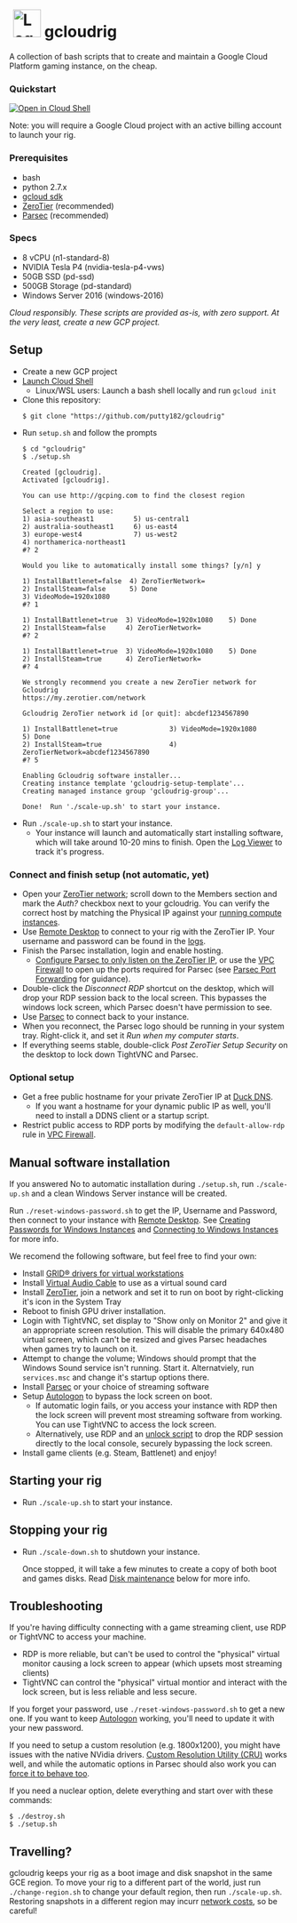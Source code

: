 # &nbsp;<img alt="Logo" src="https://cdn.pixabay.com/photo/2016/10/30/23/05/controller-1784573_1280.png" width="50" height="50" />&nbsp;gcloudrig 


A collection of bash scripts that to create and maintain a Google Cloud Platform gaming instance, on the cheap.

### Quickstart

[![Open in Cloud Shell](https://gstatic.com/cloudssh/images/open-btn.svg)](https://console.cloud.google.com/compute/instances?cloudshell_git_repo=https://github.com/putty182/gcloudrig&cloudshell_print=QUICKSTART.md)

Note: you will require a Google Cloud project with an active billing account to launch your rig.


### Prerequisites
-  bash
-  python 2.7.x
-  [gcloud sdk](https://cloud.google.com/sdk/install)
-  [ZeroTier](https://zerotier.com/) (recommended)
-  [Parsec](https://parsecgaming.com/) (recommended)

### Specs
-  8 vCPU (n1-standard-8)
-  NVIDIA Tesla P4 (nvidia-tesla-p4-vws)
-  50GB SSD (pd-ssd)
-  500GB Storage (pd-standard)
-  Windows Server 2016 (windows-2016)

*Cloud responsibly. These scripts are provided as-is, with zero support. At the very least, create a new GCP project.*

## Setup
-  Create a new GCP project
-  [Launch Cloud Shell](https://cloud.google.com/shell/docs/starting-cloud-shell)
   - Linux/WSL users: Launch a bash shell locally and run `gcloud init`
-  Clone this repository:
   ````
   $ git clone "https://github.com/putty182/gcloudrig"
   ````
-  Run `setup.sh` and follow the prompts
   ````
   $ cd "gcloudrig"
   $ ./setup.sh
   
   Created [gcloudrig].
   Activated [gcloudrig].

   You can use http://gcping.com to find the closest region
   
   Select a region to use:
   1) asia-southeast1          5) us-central1
   2) australia-southeast1     6) us-east4
   3) europe-west4             7) us-west2
   4) northamerica-northeast1
   #? 2
   
   Would you like to automatically install some things? [y/n] y

   1) InstallBattlenet=false  4) ZeroTierNetwork=
   2) InstallSteam=false      5) Done
   3) VideoMode=1920x1080
   #? 1

   1) InstallBattlenet=true  3) VideoMode=1920x1080    5) Done
   2) InstallSteam=false     4) ZeroTierNetwork=
   #? 2

   1) InstallBattlenet=true  3) VideoMode=1920x1080    5) Done
   2) InstallSteam=true      4) ZeroTierNetwork=
   #? 4

   We strongly recommend you create a new ZeroTier network for Gcloudrig
   https://my.zerotier.com/network

   Gcloudrig ZeroTier network id [or quit]: abcdef1234567890

   1) InstallBattlenet=true             3) VideoMode=1920x1080               5) Done
   2) InstallSteam=true                 4) ZeroTierNetwork=abcdef1234567890
   #? 5
   
   Enabling Gcloudrig software installer...
   Creating instance template 'gcloudrig-setup-template'...
   Creating managed instance group 'gcloudrig-group'...
   
   Done!  Run './scale-up.sh' to start your instance.

   ````
- Run `./scale-up.sh` to start your instance.
   - Your instance will launch and automatically start installing software, which will take around 10-20 mins to finish.  Open the [Log Viewer](https://console.cloud.google.com/logs/viewer?resource=global&minLogLevel=200) to track it's progress.

### Connect and finish setup (not automatic, yet)
-  Open your [ZeroTier network](https://my.zerotier.com/network); scroll down to the Members section and mark the *Auth?* checkbox next to your gcloudrig.  You can verify the correct host by matching the Physical IP against your [running compute instances](https://console.cloud.google.com/compute/instances).
-  Use [Remote Desktop](https://www.microsoft.com/p/microsoft-remote-desktop/9wzdncrfj3ps) to connect to your rig with the ZeroTier IP.  Your username and password can be found in the [logs](https://console.cloud.google.com/logs/viewer?resource=global&minLogLevel=200).
-  Finish the Parsec installation, login and enable hosting.
   - [Configure Parsec to only listen on the ZeroTier IP](https://support.parsecgaming.com/hc/en-us/articles/115002766652-Setting-Up-A-VPN-To-Play-Games-On-A-Virtual-Local-Network), or use the [VPC Firewall](https://cloud.google.com/vpc/docs/using-firewalls) to open up the ports required for Parsec (see [Parsec Port Forwarding](https://support.parsecgaming.com/hc/en-us/articles/115002770371-Setting-Up-Port-Forwarding-On-Your-Router) for guidance).
-  Double-click the *Disconnect RDP* shortcut on the desktop, which will drop your RDP session back to the local screen.  This bypasses the windows lock screen, which Parsec doesn't have permission to see.
-  Use [Parsec](https://ui.parsecgaming.com/) to connect back to your instance.
-  When you reconnect, the Parsec logo should be running in your system tray.  Right-click it, and set it *Run when my computer starts*.
-  If everything seems stable, double-click *Post ZeroTier Setup Security* on the desktop to lock down TightVNC and Parsec.
   
### Optional setup
-  Get a free public hostname for your private ZeroTier IP at [Duck DNS](https://www.duckdns.org/).
   -  If you want a hostname for your dynamic public IP as well, you'll need to install a DDNS client or a startup script.
- Restrict public access to RDP ports by modifying the `default-allow-rdp` rule in [VPC Firewall](https://cloud.google.com/vpc/docs/using-firewalls).


## Manual software installation
If you answered No to automatic installation during `./setup.sh`, run `./scale-up.sh` and a clean Windows Server instance will be created.

Run `./reset-windows-password.sh` to get the IP, Username and Password, then connect to your instance with [Remote Desktop](https://www.microsoft.com/p/microsoft-remote-desktop/9wzdncrfj3ps).  See [Creating Passwords for Windows Instances](https://cloud.google.com/compute/docs/instances/windows/creating-passwords-for-windows-instances) and [Connecting to Windows Instances](https://cloud.google.com/compute/docs/instances/connecting-to-instance#windows) for more info.

We recomend the following software, but feel free to find your own:
- Install [GRID® drivers for virtual workstations](https://cloud.google.com/compute/docs/gpus/add-gpus#installing_gridwzxhzdk37_drivers_for_virtual_workstations)
- Install [Virtual Audio Cable](https://www.vb-audio.com/Cable/) to use as a virtual sound card
- Install [ZeroTier](https://zerotier.com/), join a network and set it to run on boot by right-clicking it's icon in the System Tray
- Reboot to finish GPU driver installation.
- Login with TightVNC, set display to "Show only on Monitor 2" and give it an appropriate screen resolution.  This will disable the primary 640x480 virtual screen, which can't be resized and gives Parsec headaches when games try to launch on it.
- Attempt to change the volume; Windows should prompt that the Windows Sound service isn't running.  Start it.  Alternatviely, run `services.msc` and change it's startup options there.
- Install [Parsec](https://parsecgaming.com/) or your choice of streaming software
- Setup [Autologon](https://docs.microsoft.com/en-au/sysinternals/downloads/autologon) to bypass the lock screen on boot.
   - If automatic login fails, or you access your instance with RDP then the lock screen will prevent most streaming software from working.  You can use TightVNC to access the lock screen.
   - Alternatively, use RDP and an [unlock script](https://steamcommunity.com/groups/homestream/discussions/0/617335934139051123/) to drop the RDP session directly to the local console, securely bypassing the lock screen.
- Install game clients (e.g. Steam, Battlenet) and enjoy!


## Starting your rig
- Run `./scale-up.sh` to start your instance.

## Stopping your rig
- Run `./scale-down.sh` to shutdown your instance.

  Once stopped, it will take a few minutes to create a copy of both boot and
  games disks.  Read [Disk maintenance](#disk-maintenance) below for more info.

## Troubleshooting
If you're having difficulty connecting with a game streaming client, use RDP or TightVNC to access your machine.
- RDP is more reliable, but can't be used to control the "physical" virtual monitor causing a lock screen to appear (which upsets most streaming clients)
- TightVNC can control the "physical" virtual montior and interact with the lock screen, but is less reliable and less secure.

If you forget your password, use `./reset-windows-password.sh` to get a new one.  If you want to keep [Autologon](https://docs.microsoft.com/en-au/sysinternals/downloads/autologon) working, you'll need to update it with your new password.


If you need to setup a custom resolution (e.g. 1800x1200), you might have issues with the native NVidia drivers. [Custom Resolution Utility (CRU)](https://www.monitortests.com/forum/Thread-Custom-Resolution-Utility-CRU) works well, and while the automatic options in Parsec should also work you can [force it to behave too](https://support.parsecgaming.com/hc/en-us/articles/360003146311-Force-A-Server-Resolution-Change).

If you need a nuclear option, delete everything and start over with these commands:
````
$ ./destroy.sh
$ ./setup.sh
````

## Travelling?
gcloudrig keeps your rig as a boot image and disk snapshot in the same GCE region. To move your rig to a different part of the world, just run `./change-region.sh` to change your default region, then run `./scale-up.sh`.  Restoring snapshots in a different region may incurr [network costs](https://cloud.google.com/compute/docs/disks/create-snapshots#network_costs), so be careful!
